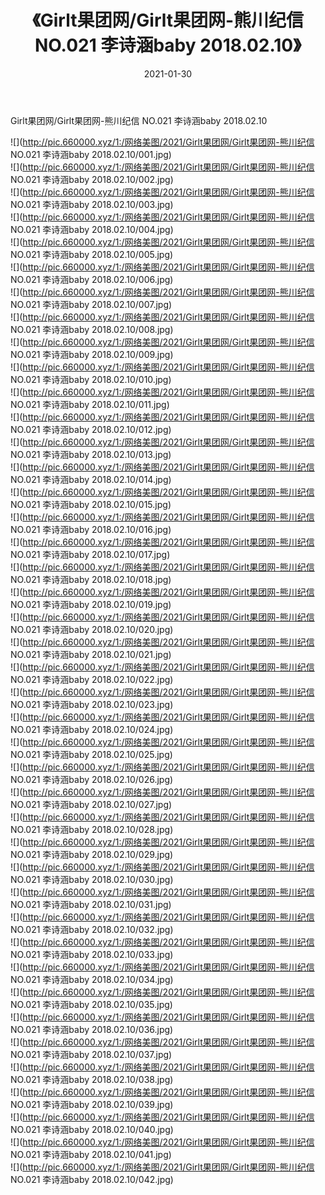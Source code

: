 ﻿---
layout: post
title:  《Girlt果团网/Girlt果团网-熊川纪信 NO.021 李诗涵baby 2018.02.10》
date:   2021-01-30
img: http://pic.660000.xyz/1:/网络美图/2021/Girlt果团网/Girlt果团网-熊川纪信 NO.021 李诗涵baby 2018.02.10/000.jpg
categories: [美女, 清纯, 唯美]
---

Girlt果团网/Girlt果团网-熊川纪信 NO.021 李诗涵baby 2018.02.10

 ![](http://pic.660000.xyz/1:/网络美图/2021/Girlt果团网/Girlt果团网-熊川纪信 NO.021 李诗涵baby 2018.02.10/001.jpg) <br>![](http://pic.660000.xyz/1:/网络美图/2021/Girlt果团网/Girlt果团网-熊川纪信 NO.021 李诗涵baby 2018.02.10/002.jpg) <br>![](http://pic.660000.xyz/1:/网络美图/2021/Girlt果团网/Girlt果团网-熊川纪信 NO.021 李诗涵baby 2018.02.10/003.jpg) <br>![](http://pic.660000.xyz/1:/网络美图/2021/Girlt果团网/Girlt果团网-熊川纪信 NO.021 李诗涵baby 2018.02.10/004.jpg) <br>![](http://pic.660000.xyz/1:/网络美图/2021/Girlt果团网/Girlt果团网-熊川纪信 NO.021 李诗涵baby 2018.02.10/005.jpg) <br>![](http://pic.660000.xyz/1:/网络美图/2021/Girlt果团网/Girlt果团网-熊川纪信 NO.021 李诗涵baby 2018.02.10/006.jpg) <br>![](http://pic.660000.xyz/1:/网络美图/2021/Girlt果团网/Girlt果团网-熊川纪信 NO.021 李诗涵baby 2018.02.10/007.jpg) <br>![](http://pic.660000.xyz/1:/网络美图/2021/Girlt果团网/Girlt果团网-熊川纪信 NO.021 李诗涵baby 2018.02.10/008.jpg) <br>![](http://pic.660000.xyz/1:/网络美图/2021/Girlt果团网/Girlt果团网-熊川纪信 NO.021 李诗涵baby 2018.02.10/009.jpg) <br>![](http://pic.660000.xyz/1:/网络美图/2021/Girlt果团网/Girlt果团网-熊川纪信 NO.021 李诗涵baby 2018.02.10/010.jpg) <br>![](http://pic.660000.xyz/1:/网络美图/2021/Girlt果团网/Girlt果团网-熊川纪信 NO.021 李诗涵baby 2018.02.10/011.jpg) <br>![](http://pic.660000.xyz/1:/网络美图/2021/Girlt果团网/Girlt果团网-熊川纪信 NO.021 李诗涵baby 2018.02.10/012.jpg) <br>![](http://pic.660000.xyz/1:/网络美图/2021/Girlt果团网/Girlt果团网-熊川纪信 NO.021 李诗涵baby 2018.02.10/013.jpg) <br>![](http://pic.660000.xyz/1:/网络美图/2021/Girlt果团网/Girlt果团网-熊川纪信 NO.021 李诗涵baby 2018.02.10/014.jpg) <br>![](http://pic.660000.xyz/1:/网络美图/2021/Girlt果团网/Girlt果团网-熊川纪信 NO.021 李诗涵baby 2018.02.10/015.jpg) <br>![](http://pic.660000.xyz/1:/网络美图/2021/Girlt果团网/Girlt果团网-熊川纪信 NO.021 李诗涵baby 2018.02.10/016.jpg) <br>![](http://pic.660000.xyz/1:/网络美图/2021/Girlt果团网/Girlt果团网-熊川纪信 NO.021 李诗涵baby 2018.02.10/017.jpg) <br>![](http://pic.660000.xyz/1:/网络美图/2021/Girlt果团网/Girlt果团网-熊川纪信 NO.021 李诗涵baby 2018.02.10/018.jpg) <br>![](http://pic.660000.xyz/1:/网络美图/2021/Girlt果团网/Girlt果团网-熊川纪信 NO.021 李诗涵baby 2018.02.10/019.jpg) <br>![](http://pic.660000.xyz/1:/网络美图/2021/Girlt果团网/Girlt果团网-熊川纪信 NO.021 李诗涵baby 2018.02.10/020.jpg) <br>![](http://pic.660000.xyz/1:/网络美图/2021/Girlt果团网/Girlt果团网-熊川纪信 NO.021 李诗涵baby 2018.02.10/021.jpg) <br>![](http://pic.660000.xyz/1:/网络美图/2021/Girlt果团网/Girlt果团网-熊川纪信 NO.021 李诗涵baby 2018.02.10/022.jpg) <br>![](http://pic.660000.xyz/1:/网络美图/2021/Girlt果团网/Girlt果团网-熊川纪信 NO.021 李诗涵baby 2018.02.10/023.jpg) <br>![](http://pic.660000.xyz/1:/网络美图/2021/Girlt果团网/Girlt果团网-熊川纪信 NO.021 李诗涵baby 2018.02.10/024.jpg) <br>![](http://pic.660000.xyz/1:/网络美图/2021/Girlt果团网/Girlt果团网-熊川纪信 NO.021 李诗涵baby 2018.02.10/025.jpg) <br>![](http://pic.660000.xyz/1:/网络美图/2021/Girlt果团网/Girlt果团网-熊川纪信 NO.021 李诗涵baby 2018.02.10/026.jpg) <br>![](http://pic.660000.xyz/1:/网络美图/2021/Girlt果团网/Girlt果团网-熊川纪信 NO.021 李诗涵baby 2018.02.10/027.jpg) <br>![](http://pic.660000.xyz/1:/网络美图/2021/Girlt果团网/Girlt果团网-熊川纪信 NO.021 李诗涵baby 2018.02.10/028.jpg) <br>![](http://pic.660000.xyz/1:/网络美图/2021/Girlt果团网/Girlt果团网-熊川纪信 NO.021 李诗涵baby 2018.02.10/029.jpg) <br>![](http://pic.660000.xyz/1:/网络美图/2021/Girlt果团网/Girlt果团网-熊川纪信 NO.021 李诗涵baby 2018.02.10/030.jpg) <br>![](http://pic.660000.xyz/1:/网络美图/2021/Girlt果团网/Girlt果团网-熊川纪信 NO.021 李诗涵baby 2018.02.10/031.jpg) <br>![](http://pic.660000.xyz/1:/网络美图/2021/Girlt果团网/Girlt果团网-熊川纪信 NO.021 李诗涵baby 2018.02.10/032.jpg) <br>![](http://pic.660000.xyz/1:/网络美图/2021/Girlt果团网/Girlt果团网-熊川纪信 NO.021 李诗涵baby 2018.02.10/033.jpg) <br>![](http://pic.660000.xyz/1:/网络美图/2021/Girlt果团网/Girlt果团网-熊川纪信 NO.021 李诗涵baby 2018.02.10/034.jpg) <br>![](http://pic.660000.xyz/1:/网络美图/2021/Girlt果团网/Girlt果团网-熊川纪信 NO.021 李诗涵baby 2018.02.10/035.jpg) <br>![](http://pic.660000.xyz/1:/网络美图/2021/Girlt果团网/Girlt果团网-熊川纪信 NO.021 李诗涵baby 2018.02.10/036.jpg) <br>![](http://pic.660000.xyz/1:/网络美图/2021/Girlt果团网/Girlt果团网-熊川纪信 NO.021 李诗涵baby 2018.02.10/037.jpg) <br>![](http://pic.660000.xyz/1:/网络美图/2021/Girlt果团网/Girlt果团网-熊川纪信 NO.021 李诗涵baby 2018.02.10/038.jpg) <br>![](http://pic.660000.xyz/1:/网络美图/2021/Girlt果团网/Girlt果团网-熊川纪信 NO.021 李诗涵baby 2018.02.10/039.jpg) <br>![](http://pic.660000.xyz/1:/网络美图/2021/Girlt果团网/Girlt果团网-熊川纪信 NO.021 李诗涵baby 2018.02.10/040.jpg) <br>![](http://pic.660000.xyz/1:/网络美图/2021/Girlt果团网/Girlt果团网-熊川纪信 NO.021 李诗涵baby 2018.02.10/041.jpg) <br>![](http://pic.660000.xyz/1:/网络美图/2021/Girlt果团网/Girlt果团网-熊川纪信 NO.021 李诗涵baby 2018.02.10/042.jpg) <br>